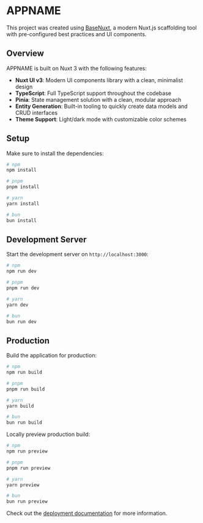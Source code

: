 # APPNAME

This project was created using [BaseNuxt](https://github.com/BaseTechStack/basenuxt), a modern Nuxt.js scaffolding tool with pre-configured best practices and UI components.

## Overview

APPNAME is built on Nuxt 3 with the following features:

- **Nuxt UI v3**: Modern UI components library with a clean, minimalist design
- **TypeScript**: Full TypeScript support throughout the codebase
- **Pinia**: State management solution with a clean, modular approach
- **Entity Generation**: Built-in tooling to quickly create data models and CRUD interfaces
- **Theme Support**: Light/dark mode with customizable color schemes

## Setup

Make sure to install the dependencies:

```bash
# npm
npm install

# pnpm
pnpm install

# yarn
yarn install

# bun
bun install
```

## Development Server

Start the development server on `http://localhost:3000`:

```bash
# npm
npm run dev

# pnpm
pnpm run dev

# yarn
yarn dev

# bun
bun run dev
```

## Production

Build the application for production:

```bash
# npm
npm run build

# pnpm
pnpm run build

# yarn
yarn build

# bun
bun run build
```

Locally preview production build:

```bash
# npm
npm run preview

# pnpm
pnpm run preview

# yarn
yarn preview

# bun
bun run preview
```

Check out the [deployment documentation](https://nuxt.com/docs/getting-started/deployment) for more information.
